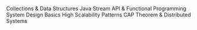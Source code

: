 Collections & Data Structures
Java Stream API & Functional Programming
System Design Basics
High Scalability Patterns
CAP Theorem & Distributed Systems